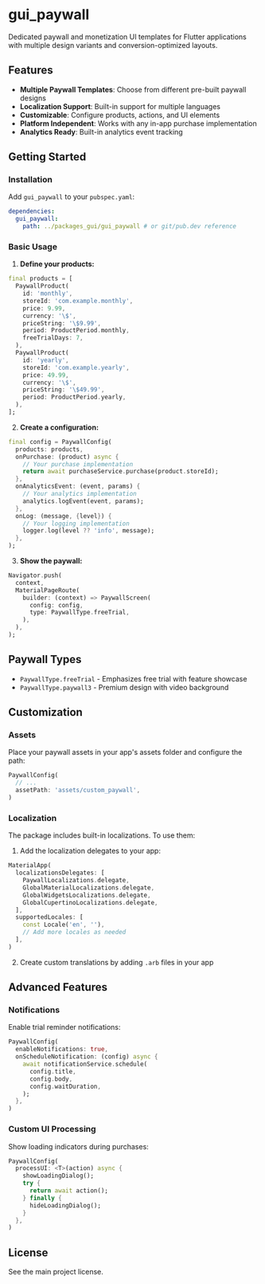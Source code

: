 # gui_paywall

Dedicated paywall and monetization UI templates for Flutter applications with multiple design variants and conversion-optimized layouts.

## Features

- **Multiple Paywall Templates**: Choose from different pre-built paywall designs
- **Localization Support**: Built-in support for multiple languages
- **Customizable**: Configure products, actions, and UI elements
- **Platform Independent**: Works with any in-app purchase implementation
- **Analytics Ready**: Built-in analytics event tracking

## Getting Started

### Installation

Add `gui_paywall` to your `pubspec.yaml`:

```yaml
dependencies:
  gui_paywall:
    path: ../packages_gui/gui_paywall # or git/pub.dev reference
```

### Basic Usage

1. **Define your products:**

```dart
final products = [
  PaywallProduct(
    id: 'monthly',
    storeId: 'com.example.monthly',
    price: 9.99,
    currency: '\$',
    priceString: '\$9.99',
    period: ProductPeriod.monthly,
    freeTrialDays: 7,
  ),
  PaywallProduct(
    id: 'yearly',
    storeId: 'com.example.yearly',
    price: 49.99,
    currency: '\$',
    priceString: '\$49.99',
    period: ProductPeriod.yearly,
  ),
];
```

2. **Create a configuration:**

```dart
final config = PaywallConfig(
  products: products,
  onPurchase: (product) async {
    // Your purchase implementation
    return await purchaseService.purchase(product.storeId);
  },
  onAnalyticsEvent: (event, params) {
    // Your analytics implementation
    analytics.logEvent(event, params);
  },
  onLog: (message, {level}) {
    // Your logging implementation
    logger.log(level ?? 'info', message);
  },
);
```

3. **Show the paywall:**

```dart
Navigator.push(
  context,
  MaterialPageRoute(
    builder: (context) => PaywallScreen(
      config: config,
      type: PaywallType.freeTrial,
    ),
  ),
);
```

## Paywall Types

- `PaywallType.freeTrial` - Emphasizes free trial with feature showcase
- `PaywallType.paywall3` - Premium design with video background

## Customization

### Assets

Place your paywall assets in your app's assets folder and configure the path:

```dart
PaywallConfig(
  // ...
  assetPath: 'assets/custom_paywall',
)
```

### Localization

The package includes built-in localizations. To use them:

1. Add the localization delegates to your app:

```dart
MaterialApp(
  localizationsDelegates: [
    PaywallLocalizations.delegate,
    GlobalMaterialLocalizations.delegate,
    GlobalWidgetsLocalizations.delegate,
    GlobalCupertinoLocalizations.delegate,
  ],
  supportedLocales: [
    const Locale('en', ''),
    // Add more locales as needed
  ],
)
```

2. Create custom translations by adding `.arb` files in your app

## Advanced Features

### Notifications

Enable trial reminder notifications:

```dart
PaywallConfig(
  enableNotifications: true,
  onScheduleNotification: (config) async {
    await notificationService.schedule(
      config.title,
      config.body,
      config.waitDuration,
    );
  },
)
```

### Custom UI Processing

Show loading indicators during purchases:

```dart
PaywallConfig(
  processUI: <T>(action) async {
    showLoadingDialog();
    try {
      return await action();
    } finally {
      hideLoadingDialog();
    }
  },
)
```

## License

See the main project license.